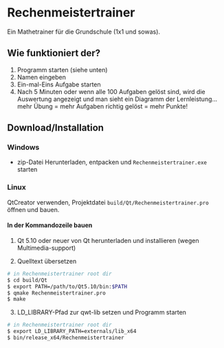 # Rechenmeistertrainer
Ein Mathetrainer für die Grundschule (1x1 und sowas).

## Wie funktioniert der?

1. Programm starten (siehe unten)
2. Namen eingeben
3. Ein-mal-Eins Aufgabe starten
4. Nach 5 Minuten oder wenn alle 100 Aufgaben gelöst sind, wird die Auswertung angezeigt und man sieht ein Diagramm der Lernleistung... mehr Übung = mehr Aufgaben richtig gelöst = mehr Punkte!

## Download/Installation

### Windows
- zip-Datei Herunterladen, entpacken und `Rechenmeistertrainer.exe` starten

### Linux

QtCreator verwenden, Projektdatei `build/Qt/Rechenmeistertrainer.pro` öffnen und bauen.

#### In der Kommandozeile bauen

1. Qt 5.10 oder neuer von Qt herunterladen und installieren (wegen Multimedia-support)

2. Quelltext übersetzen

```bash
# in Rechenmeistertrainer root dir
$ cd build/Qt
$ export PATH=/path/to/Qt5.10/bin:$PATH
$ qmake Rechenmeistertrainer.pro
$ make
```

3. LD_LIBRARY-Pfad zur qwt-lib setzen und Programm starten

```bash
# in Rechenmeistertrainer root dir
$ export LD_LIBRARY_PATH=externals/lib_x64
$ bin/release_x64/Rechenmeistertrainer
```
